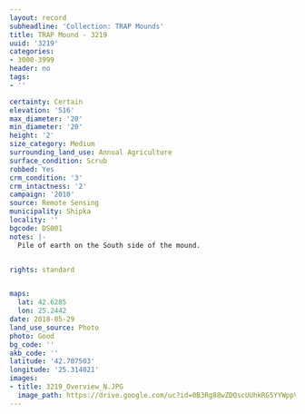 ```yaml
---
layout: record
subheadline: 'Collection: TRAP Mounds'
title: TRAP Mound - 3219
uuid: '3219'
categories:
- 3000-3999
header: no
tags:
- ''

certainty: Certain
elevation: '516'
max_diameter: '20'
min_diameter: '20'
height: '2'
size_category: Medium
surrounding_land_use: Annual Agriculture
surface_condition: Scrub
robbed: Yes
crm_condition: '3'
crm_intactness: '2'
campaign: '2010'
source: Remote Sensing
municipality: Shipka
locality: ''
bgcode: DS001
notes: |-
  Pile of earth on the South side of the mound.


rights: standard


maps:
  lat: 42.6285
  lon: 25.2442
date: 2018-05-29
land_use_source: Photo
photo: Good
bg_code: ''
akb_code: ''
latitude: '42.707503'
longitude: '25.314021'
images:
- title: 3219_Overview_N.JPG
  image_path: https://drive.google.com/uc?id=0B3Rg88wZDQscUUhkRG5YYWppVTA
---
```

